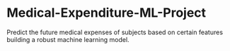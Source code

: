 # Medical-Expenditure-ML-Project
Predict the future medical expenses of subjects based on certain features building a robust machine learning model.
